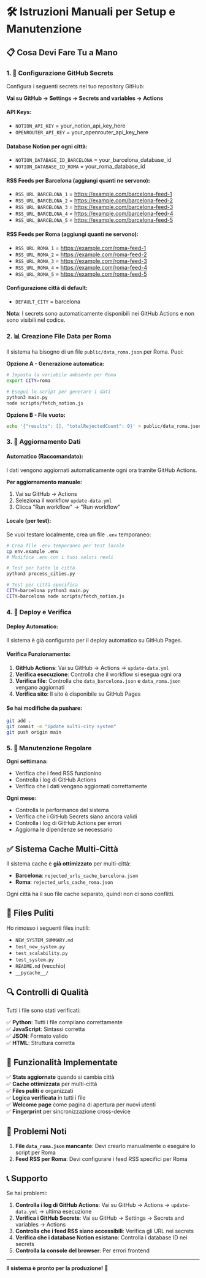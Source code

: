 # 🛠️ Istruzioni Manuali per Setup e Manutenzione

## 📋 **Cosa Devi Fare Tu a Mano**

### 1. 🔑 **Configurazione GitHub Secrets**

Configura i seguenti secrets nel tuo repository GitHub:

**Vai su GitHub → Settings → Secrets and variables → Actions**

#### **API Keys:**
- `NOTION_API_KEY` = your_notion_api_key_here
- `OPENROUTER_API_KEY` = your_openrouter_api_key_here

#### **Database Notion per ogni città:**
- `NOTION_DATABASE_ID_BARCELONA` = your_barcelona_database_id
- `NOTION_DATABASE_ID_ROMA` = your_roma_database_id

#### **RSS Feeds per Barcelona (aggiungi quanti ne servono):**
- `RSS_URL_BARCELONA_1` = https://example.com/barcelona-feed-1
- `RSS_URL_BARCELONA_2` = https://example.com/barcelona-feed-2
- `RSS_URL_BARCELONA_3` = https://example.com/barcelona-feed-3
- `RSS_URL_BARCELONA_4` = https://example.com/barcelona-feed-4
- `RSS_URL_BARCELONA_5` = https://example.com/barcelona-feed-5

#### **RSS Feeds per Roma (aggiungi quanti ne servono):**
- `RSS_URL_ROMA_1` = https://example.com/roma-feed-1
- `RSS_URL_ROMA_2` = https://example.com/roma-feed-2
- `RSS_URL_ROMA_3` = https://example.com/roma-feed-3
- `RSS_URL_ROMA_4` = https://example.com/roma-feed-4
- `RSS_URL_ROMA_5` = https://example.com/roma-feed-5

#### **Configurazione città di default:**
- `DEFAULT_CITY` = barcelona

**Nota**: I secrets sono automaticamente disponibili nei GitHub Actions e non sono visibili nel codice.

### 2. 📊 **Creazione File Data per Roma**

Il sistema ha bisogno di un file `public/data_roma.json` per Roma. Puoi:

**Opzione A - Generazione automatica:**
```bash
# Imposta la variabile ambiente per Roma
export CITY=roma

# Esegui lo script per generare i dati
python3 main.py
node scripts/fetch_notion.js
```

**Opzione B - File vuoto:**
```bash
echo '{"results": [], "totalRejectedCount": 0}' > public/data_roma.json
```

### 3. 🔄 **Aggiornamento Dati**

#### **Automatico (Raccomandato):**
I dati vengono aggiornati automaticamente ogni ora tramite GitHub Actions.

**Per aggiornamento manuale:**
1. Vai su GitHub → Actions
2. Seleziona il workflow `update-data.yml`
3. Clicca "Run workflow" → "Run workflow"

#### **Locale (per test):**
Se vuoi testare localmente, crea un file `.env` temporaneo:

```bash
# Crea file .env temporaneo per test locale
cp env.example .env
# Modifica .env con i tuoi valori reali

# Test per tutte le città
python3 process_cities.py

# Test per città specifica
CITY=barcelona python3 main.py
CITY=barcelona node scripts/fetch_notion.js
```

### 4. 🚀 **Deploy e Verifica**

#### **Deploy Automatico:**
Il sistema è già configurato per il deploy automatico su GitHub Pages.

#### **Verifica Funzionamento:**
1. **GitHub Actions**: Vai su GitHub → Actions → `update-data.yml`
2. **Verifica esecuzione**: Controlla che il workflow si esegua ogni ora
3. **Verifica file**: Controlla che `data_barcelona.json` e `data_roma.json` vengano aggiornati
4. **Verifica sito**: Il sito è disponibile su GitHub Pages

#### **Se hai modifiche da pushare:**
```bash
git add .
git commit -m "Update multi-city system"
git push origin main
```

### 5. 🔧 **Manutenzione Regolare**

**Ogni settimana:**
- Verifica che i feed RSS funzionino
- Controlla i log di GitHub Actions
- Verifica che i dati vengano aggiornati correttamente

**Ogni mese:**
- Controlla le performance del sistema
- Verifica che i GitHub Secrets siano ancora validi
- Controlla i log di GitHub Actions per errori
- Aggiorna le dipendenze se necessario

## ✅ **Sistema Cache Multi-Città**

Il sistema cache è **già ottimizzato** per multi-città:

- **Barcelona**: `rejected_urls_cache_barcelona.json`
- **Roma**: `rejected_urls_cache_roma.json`

Ogni città ha il suo file cache separato, quindi non ci sono conflitti.

## 🧹 **Files Puliti**

Ho rimosso i seguenti files inutili:
- `NEW_SYSTEM_SUMMARY.md`
- `test_new_system.py`
- `test_scalability.py`
- `test_system.py`
- `README.md` (vecchio)
- `__pycache__/`

## 🔍 **Controlli di Qualità**

Tutti i file sono stati verificati:

✅ **Python**: Tutti i file compilano correttamente  
✅ **JavaScript**: Sintassi corretta  
✅ **JSON**: Formato valido  
✅ **HTML**: Struttura corretta  

## 🎯 **Funzionalità Implementate**

✅ **Stats aggiornate** quando si cambia città  
✅ **Cache ottimizzata** per multi-città  
✅ **Files puliti** e organizzati  
✅ **Logica verificata** in tutti i file  
✅ **Welcome page** come pagina di apertura per nuovi utenti  
✅ **Fingerprint** per sincronizzazione cross-device  

## 🚨 **Problemi Noti**

1. **File `data_roma.json` mancante**: Devi crearlo manualmente o eseguire lo script per Roma
2. **Feed RSS per Roma**: Devi configurare i feed RSS specifici per Roma

## 📞 **Supporto**

Se hai problemi:
1. **Controlla i log di GitHub Actions**: Vai su GitHub → Actions → `update-data.yml` → ultima esecuzione
2. **Verifica i GitHub Secrets**: Vai su GitHub → Settings → Secrets and variables → Actions
3. **Controlla che i feed RSS siano accessibili**: Verifica gli URL nei secrets
4. **Verifica che i database Notion esistano**: Controlla i database ID nei secrets
5. **Controlla la console del browser**: Per errori frontend

---

**Il sistema è pronto per la produzione!** 🚀
